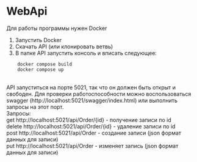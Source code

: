 # WebApi

Для работы программы нужен Docker
1. Запустить Docker
2. Скачать API (или клонировать ветвь)
3. В папке API запустить консоль и вписать следующее: <br>
```Batchfile
    docker compose build
    docker compose up
```
<br>
API запуститься на порте 5021, так что он должен быть открыт и свободен. 
Для проверки работоспособности можно воспользоваться swagger (http://localhost:5021/swagger/index.html) или выполнить запросы на этот порт. <br>
Запросы:<br>
get     http://localhost:5021/api/Order/{id}  - получение записи по id <br>
delete  http://localhost:5021/api/Order/{id}  - удаление записи по id <br>
post    http://localhost:5021/api/Order       - создание записи (json формат данных для записи) <br>
put     http://localhost:5021/api/Order       - изменяет запись (json формат данных для записи) <br>
